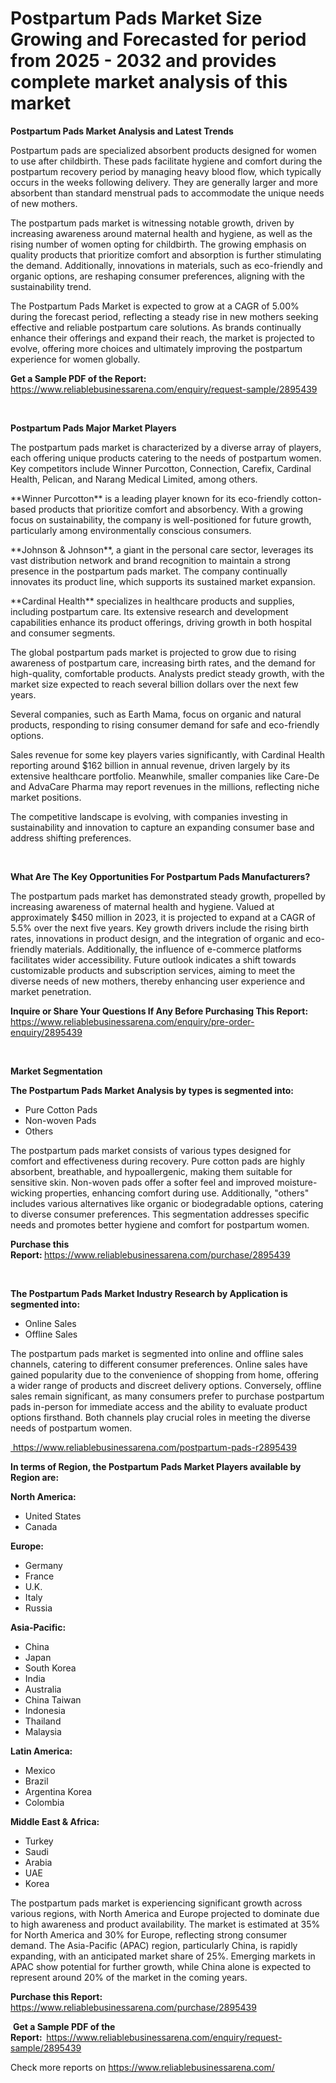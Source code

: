 <p><h1>Postpartum Pads Market Size Growing and Forecasted for period from 2025 - 2032 and provides complete market analysis of this market</h1></p><p><strong>Postpartum Pads Market Analysis and Latest Trends</strong></p>
<p><p>Postpartum pads are specialized absorbent products designed for women to use after childbirth. These pads facilitate hygiene and comfort during the postpartum recovery period by managing heavy blood flow, which typically occurs in the weeks following delivery. They are generally larger and more absorbent than standard menstrual pads to accommodate the unique needs of new mothers.</p><p>The postpartum pads market is witnessing notable growth, driven by increasing awareness around maternal health and hygiene, as well as the rising number of women opting for childbirth. The growing emphasis on quality products that prioritize comfort and absorption is further stimulating the demand. Additionally, innovations in materials, such as eco-friendly and organic options, are reshaping consumer preferences, aligning with the sustainability trend.</p><p>The Postpartum Pads Market is expected to grow at a CAGR of 5.00% during the forecast period, reflecting a steady rise in new mothers seeking effective and reliable postpartum care solutions. As brands continually enhance their offerings and expand their reach, the market is projected to evolve, offering more choices and ultimately improving the postpartum experience for women globally.</p></p>
<p><strong>Get a Sample PDF of the Report:&nbsp;</strong> <a href="https://www.reliablebusinessarena.com/enquiry/request-sample/2895439?utm_campaign=2518&utm_medium=2&utm_source=Github&utm_content=ia&utm_term=15032025&utm_id=postpartum-pads">https://www.reliablebusinessarena.com/enquiry/request-sample/2895439</a></p>
<p>&nbsp;</p>
<p><strong>Postpartum Pads Major Market Players</strong></p>
<p><p>The postpartum pads market is characterized by a diverse array of players, each offering unique products catering to the needs of postpartum women. Key competitors include Winner Purcotton, Connection, Carefix, Cardinal Health, Pelican, and Narang Medical Limited, among others.</p><p>**Winner Purcotton** is a leading player known for its eco-friendly cotton-based products that prioritize comfort and absorbency. With a growing focus on sustainability, the company is well-positioned for future growth, particularly among environmentally conscious consumers. </p><p>**Johnson & Johnson**, a giant in the personal care sector, leverages its vast distribution network and brand recognition to maintain a strong presence in the postpartum pads market. The company continually innovates its product line, which supports its sustained market expansion.</p><p>**Cardinal Health** specializes in healthcare products and supplies, including postpartum care. Its extensive research and development capabilities enhance its product offerings, driving growth in both hospital and consumer segments.</p><p>The global postpartum pads market is projected to grow due to rising awareness of postpartum care, increasing birth rates, and the demand for high-quality, comfortable products. Analysts predict steady growth, with the market size expected to reach several billion dollars over the next few years.</p><p>Several companies, such as Earth Mama, focus on organic and natural products, responding to rising consumer demand for safe and eco-friendly options. </p><p>Sales revenue for some key players varies significantly, with Cardinal Health reporting around $162 billion in annual revenue, driven largely by its extensive healthcare portfolio. Meanwhile, smaller companies like Care-De and AdvaCare Pharma may report revenues in the millions, reflecting niche market positions.</p><p>The competitive landscape is evolving, with companies investing in sustainability and innovation to capture an expanding consumer base and address shifting preferences.</p></p>
<p>&nbsp;</p>
<p><strong>What Are The Key Opportunities For Postpartum Pads Manufacturers?</strong></p>
<p><p>The postpartum pads market has demonstrated steady growth, propelled by increasing awareness of maternal health and hygiene. Valued at approximately $450 million in 2023, it is projected to expand at a CAGR of 5.5% over the next five years. Key growth drivers include the rising birth rates, innovations in product design, and the integration of organic and eco-friendly materials. Additionally, the influence of e-commerce platforms facilitates wider accessibility. Future outlook indicates a shift towards customizable products and subscription services, aiming to meet the diverse needs of new mothers, thereby enhancing user experience and market penetration.</p></p>
<p><strong>Inquire or Share Your Questions If Any Before Purchasing This Report:</strong> <a href="https://www.reliablebusinessarena.com/enquiry/pre-order-enquiry/2895439?utm_campaign=2518&utm_medium=2&utm_source=Github&utm_content=ia&utm_term=15032025&utm_id=postpartum-pads">https://www.reliablebusinessarena.com/enquiry/pre-order-enquiry/2895439</a></p>
<p>&nbsp;</p>
<p><strong>Market Segmentation</strong></p>
<p><strong>The Postpartum Pads Market Analysis by types is segmented into:</strong></p>
<p><ul><li>Pure Cotton Pads</li><li>Non-woven Pads</li><li>Others</li></ul></p>
<p><p>The postpartum pads market consists of various types designed for comfort and effectiveness during recovery. Pure cotton pads are highly absorbent, breathable, and hypoallergenic, making them suitable for sensitive skin. Non-woven pads offer a softer feel and improved moisture-wicking properties, enhancing comfort during use. Additionally, "others" includes various alternatives like organic or biodegradable options, catering to diverse consumer preferences. This segmentation addresses specific needs and promotes better hygiene and comfort for postpartum women.</p></p>
<p><strong>Purchase this Report:&nbsp;</strong><a href="https://www.reliablebusinessarena.com/purchase/2895439?utm_campaign=2518&utm_medium=2&utm_source=Github&utm_content=ia&utm_term=15032025&utm_id=postpartum-pads">https://www.reliablebusinessarena.com/purchase/2895439</a></p>
<p>&nbsp;</p>
<p><strong>The Postpartum Pads Market Industry Research by Application is segmented into:</strong></p>
<p><ul><li>Online Sales</li><li>Offline Sales</li></ul></p>
<p><p>The postpartum pads market is segmented into online and offline sales channels, catering to different consumer preferences. Online sales have gained popularity due to the convenience of shopping from home, offering a wider range of products and discreet delivery options. Conversely, offline sales remain significant, as many consumers prefer to purchase postpartum pads in-person for immediate access and the ability to evaluate product options firsthand. Both channels play crucial roles in meeting the diverse needs of postpartum women.</p></p>
<p><a href="https://www.reliablebusinessarena.com/postpartum-pads-r2895439?utm_campaign=2518&utm_medium=2&utm_source=Github&utm_content=ia&utm_term=15032025&utm_id=postpartum-pads">&nbsp;https://www.reliablebusinessarena.com/postpartum-pads-r2895439</a></p>
<p><strong>In terms of Region, the Postpartum Pads Market Players available by Region are:</strong></p>
<p>
    <p> <strong> North America: </strong>
        <ul>
            <li>United States</li>
            <li>Canada</li>
        </ul>
        </p> 
    <p> <strong> Europe: </strong>
        <ul>
            <li>Germany</li>
            <li>France</li>
            <li>U.K.</li>
            <li>Italy</li>
            <li>Russia</li>
        </ul>
        </p> 
    <p> <strong> Asia-Pacific: </strong>
        <ul>
            <li>China</li>
            <li>Japan</li>
            <li>South Korea</li>
            <li>India</li>
            <li>Australia</li>
            <li>China Taiwan</li>
            <li>Indonesia</li>
            <li>Thailand</li>
            <li>Malaysia</li>
        </ul>
        </p> 
    <p> <strong> Latin America: </strong>
        <ul>
            <li>Mexico</li>
            <li>Brazil</li>
            <li>Argentina Korea</li>
            <li>Colombia</li>
        </ul>
        </p> 
    <p> <strong> Middle East & Africa: </strong>
        <ul>
            <li>Turkey</li>
            <li>Saudi</li>
            <li>Arabia</li>
            <li>UAE</li>
            <li>Korea</li>
        </ul>
    </p>
    </p>
<p><p>The postpartum pads market is experiencing significant growth across various regions, with North America and Europe projected to dominate due to high awareness and product availability. The market is estimated at 35% for North America and 30% for Europe, reflecting strong consumer demand. The Asia-Pacific (APAC) region, particularly China, is rapidly expanding, with an anticipated market share of 25%. Emerging markets in APAC show potential for further growth, while China alone is expected to represent around 20% of the market in the coming years.</p></p>
<p><strong>Purchase this Report: </strong><a href="https://www.reliablebusinessarena.com/purchase/2895439?utm_campaign=2518&utm_medium=2&utm_source=Github&utm_content=ia&utm_term=15032025&utm_id=postpartum-pads">https://www.reliablebusinessarena.com/purchase/2895439</a></p>
<p>&nbsp;<strong>Get a Sample PDF of the Report:&nbsp;&nbsp;</strong><a href="https://www.reliablebusinessarena.com/enquiry/request-sample/2895439?utm_campaign=2518&utm_medium=2&utm_source=Github&utm_content=ia&utm_term=15032025&utm_id=postpartum-pads">https://www.reliablebusinessarena.com/enquiry/request-sample/2895439</a></p>
<p><strong></strong></p>
<p>Check more reports on <a href="https://www.reliablebusinessarena.com/?utm_campaign=2518&utm_medium=2&utm_source=Github&utm_content=ia&utm_term=15032025&utm_id=postpartum-pads">https://www.reliablebusinessarena.com/</a></p>